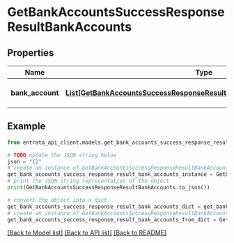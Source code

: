 # GetBankAccountsSuccessResponseResultBankAccounts


## Properties

Name | Type | Description | Notes
------------ | ------------- | ------------- | -------------
**bank_account** | [**List[GetBankAccountsSuccessResponseResultBankAccountsBankAccountInner]**](GetBankAccountsSuccessResponseResultBankAccountsBankAccountInner.md) | A list of bank accounts. | 

## Example

```python
from entrata_api_client.models.get_bank_accounts_success_response_result_bank_accounts import GetBankAccountsSuccessResponseResultBankAccounts

# TODO update the JSON string below
json = "{}"
# create an instance of GetBankAccountsSuccessResponseResultBankAccounts from a JSON string
get_bank_accounts_success_response_result_bank_accounts_instance = GetBankAccountsSuccessResponseResultBankAccounts.from_json(json)
# print the JSON string representation of the object
print(GetBankAccountsSuccessResponseResultBankAccounts.to_json())

# convert the object into a dict
get_bank_accounts_success_response_result_bank_accounts_dict = get_bank_accounts_success_response_result_bank_accounts_instance.to_dict()
# create an instance of GetBankAccountsSuccessResponseResultBankAccounts from a dict
get_bank_accounts_success_response_result_bank_accounts_from_dict = GetBankAccountsSuccessResponseResultBankAccounts.from_dict(get_bank_accounts_success_response_result_bank_accounts_dict)
```
[[Back to Model list]](../README.md#documentation-for-models) [[Back to API list]](../README.md#documentation-for-api-endpoints) [[Back to README]](../README.md)


